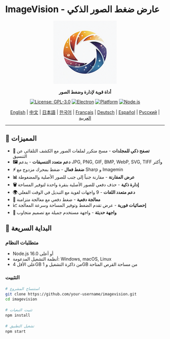 # ImageVision - عارض ضغط الصور الذكي

<div align="center">

![ImageVision Logo](logo.png)

**أداة قوية لإدارة وضغط الصور**

[![License: GPL-3.0](https://img.shields.io/badge/License-GPL--3.0-blue.svg)](https://opensource.org/licenses/GPL-3.0)
[![Electron](https://img.shields.io/badge/Electron-v27.0.0-blue.svg)](https://www.electronjs.org/)
[![Platform](https://img.shields.io/badge/Platform-Windows%20%7C%20macOS%20%7C%20Linux-lightgrey.svg)](https://github.com/electron/electron)
[![Node.js](https://img.shields.io/badge/Node.js-v16.0+-green.svg)](https://nodejs.org/)

[English](README.md) | [中文](README.zh-CN.md) | [日本語](README.ja.md) | [한국어](README.ko.md) | [Français](README.fr.md) | [Deutsch](README.de.md) | [Español](README.es.md) | [Русский](README.ru.md) | [العربية](README.ar.md)

</div>

---

## 🌟 المميزات

- **📁 تصفح ذكي للمجلدات** - مسح متكرر لملفات الصور مع الكشف التلقائي عن التنسيق
- **🖼️ دعم متعدد التنسيقات** - يدعم JPG, PNG, GIF, BMP, WebP, SVG, TIFF وأكثر
- **⚡ ضغط فعال** - ضغط بمحرك مزدوج مع Sharp و Imagemin
- **📊 عرض المقارنة** - مقارنة جنباً إلى جنب للصور الأصلية والمضغوطة
- **🗑️ إدارة ذكية** - حذف دفعي للصور الأصلية بنقرة واحدة لتوفير المساحة
- **🌍 دعم متعدد اللغات** - 9 واجهات لغوية مع التبديل في الوقت الفعلي
- **💾 معالجة دفعية** - ضغط دفعي مع معالجة متزامنة
- **📈 إحصائيات فورية** - عرض تقدم الضغط وتوفير المساحة وسرعة المعالجة
- **🎨 واجهة حديثة** - واجهة مستخدم جميلة مع تصميم متجاوب

## 🚀 البداية السريعة

### متطلبات النظام

- Node.js 16.0 أو أعلى
- أنظمة التشغيل المدعومة: Windows, macOS, Linux
- على الأقل 4GB من ذاكرة التشغيل و 1GB من مساحة القرص المتاحة

### التثبيت

```bash
# استنساخ المشروع
git clone https://github.com/your-username/imagevision.git
cd imagevision

# تثبيت التبعيات
npm install

# تشغيل التطبيق
npm start
```
